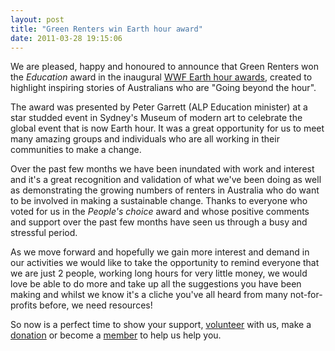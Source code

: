 ```yaml
---
layout: post
title: "Green Renters win Earth hour award"
date: 2011-03-28 19:15:06
---
```


We are pleased, happy and honoured to announce that Green Renters won the *Education* award in the inaugural <a href="http://www.earthhour.org.au/wwf-earth-hour-awards/" target="_blank">WWF Earth hour awards</a>, created to highlight inspiring stories of Australians who are "Going beyond the hour".

The award was presented by Peter Garrett (ALP Education minister) at a star studded event in Sydney's Museum of modern art to celebrate the global event that is now Earth hour. It was a great opportunity for us to meet many amazing groups and individuals who are all working in their communities to make a change.

Over the past few months we have been inundated with work and interest and it's a great recognition and validation of what we've been doing as well as demonstrating the growing numbers of renters in Australia who do want to be involved in making a sustainable change. Thanks to everyone who voted for us in the *People's choice* award and whose positive comments and support over the past few months have seen us through a busy and stressful period.

As we move forward and hopefully we gain more interest and demand in our activities we would like to take the opportunity to remind everyone that we are just 2 people, working long hours for very little money, we would love be able to do more and take up all the suggestions you have been making and whilst we know it's a cliche you've all heard from many not-for-profits before, we need resources!

So now is a perfect time to show your support, [volunteer][1] with us, make a [donation][2] or become a [member][3] to help us help you.

 [1]: /volunteer
 [2]: /civicrm/contribute/transact?reset=1&id=4
 [3]: /civicrm/contribute/transact?reset=1&id=2